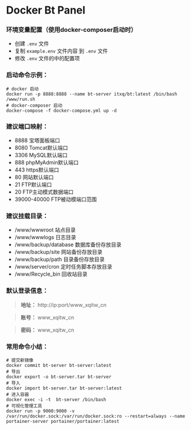 Docker Bt Panel
===============

### 环境变量配置（使用docker-composer启动时）

+ 创建 `.env` 文件
+ 复制 `example.env` 文件内容 到 `.env` 文件
+ 修改 `.env` 文件的中的配置项

### 启动命令示例：

```shell
# docker 启动
docker run -p 8888:8888 --name bt-server itxq/bt:latest /bin/bash /www/run.sh
# docker-composer 启动
docker-compose -f docker-compose.yml up -d
```

### 建议端口映射：

+ 8888 宝塔面板端口
+ 8080 Tomcat默认端口
+ 3306 MySQL默认端口
+ 888 phpMyAdmin默认端口
+ 443 https默认端口
+ 80 网站默认端口
+ 21 FTP默认端口
+ 20 FTP主动模式数据端口
+ 39000-40000 FTP被动模端口范围

### 建议挂载目录：

+ /www/wwwroot 站点目录
+ /www/wwwlogs 日志目录
+ /www/backup/database 数据库备份存放目录
+ /www/backup/site  网站备份存放目录
+ /www/backup/path  目录备份存放目录
+ /www/server/cron 定时任务脚本存放目录
+ /www/Recycle_bin 回收站目录

### 默认登录信息：

> **地址：** http://ip:port/www_xqitw_cn

> **账号：** www_xqitw_cn

> **密码：** www_xqitw_cn

### 常用命令小结：

```shell
# 提交新镜像
docker commit bt-server bt-server:latest
# 导出
docker export -o bt-server.tar bt-server
# 导入
docker import bt-server.tar bt-server:latest
# 进入容器
docker exec -i -t  bt-server /bin/bash
# 可视化管理工具
docker run -p 9000:9000 -v /var/run/docker.sock:/var/run/docker.sock:ro --restart=always --name portainer-server portainer/portainer:latest 
```
